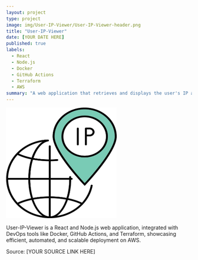 ```yaml
---
layout: project
type: project
image: img/User-IP-Viewer/User-IP-Viewer-header.png
title: "User-IP-Viewer"
date: [YOUR DATE HERE]
published: true
labels:
  - React
  - Node.js
  - Docker
  - GitHub Actions
  - Terraform
  - AWS
summary: "A web application that retrieves and displays the user's IP address, utilizing DevOps concepts and AWS services for automated deployment."
---
```


<img class="img-fluid" src="../img/User-IP-Viewer/User-IP-Viewer-header.png">

User-IP-Viewer is a React and Node.js web application, integrated with DevOps tools like Docker, GitHub Actions, and Terraform, showcasing efficient, automated, and scalable deployment on AWS.

Source: [YOUR SOURCE LINK HERE]
